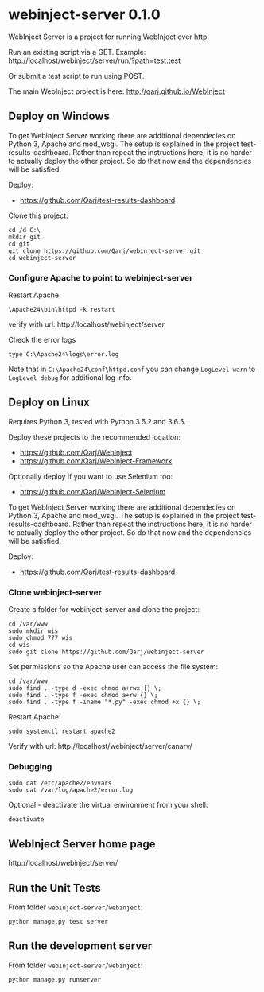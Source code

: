 # webinject-server 0.1.0

WebInject Server is a project for running WebInject over http.

Run an existing script via a GET. Example: http://localhost/webinject/server/run/?path=test.test

Or submit a test script to run using POST.

The main WebInject project is here: http://qarj.github.io/WebInject

## Deploy on Windows

To get WebInject Server working there are additional dependecies on Python 3, Apache and mod_wsgi. 
The setup is explained in the project test-results-dashboard. Rather than repeat the instructions
here, it is no harder to actually deploy the other project. So do that now and the dependencies will
be satisfied.

Deploy:
- https://github.com/Qarj/test-results-dashboard

Clone this project:
```
cd /d C:\
mkdir git
cd git
git clone https://github.com/Qarj/webinject-server.git
cd webinject-server
```

### Configure Apache to point to webinject-server

Restart Apache
```
\Apache24\bin\httpd -k restart
```

verify with url: http://localhost/webinject/server

Check the error logs
```
type C:\Apache24\logs\error.log
```

Note that in `C:\Apache24\conf\httpd.conf` you can change `LogLevel warn` to `LogLevel debug` for
additional log info.

## Deploy on Linux

Requires Python 3, tested with Python 3.5.2 and 3.6.5.

Deploy these projects to the recommended location:
- https://github.com/Qarj/WebInject
- https://github.com/Qarj/WebInject-Framework

Optionally deploy if you want to use Selenium too:
- https://github.com/Qarj/WebInject-Selenium

To get WebInject Server working there are additional dependecies on Python 3, Apache and mod_wsgi. 
The setup is explained in the project test-results-dashboard. Rather than repeat the instructions
here, it is no harder to actually deploy the other project. So do that now and the dependencies will
be satisfied.

Deploy:
- https://github.com/Qarj/test-results-dashboard

### Clone webinject-server

Create a folder for webinject-server and clone the project:
```
cd /var/www
sudo mkdir wis
sudo chmod 777 wis
cd wis
sudo git clone https://github.com/Qarj/webinject-server
```

Set permissions so the Apache user can access the file system:
```
cd /var/www
sudo find . -type d -exec chmod a+rwx {} \;
sudo find . -type f -exec chmod a+rw {} \;
sudo find . -type f -iname "*.py" -exec chmod +x {} \;
```

Restart Apache:
```
sudo systemctl restart apache2
```

Verify with url: http://localhost/webinject/server/canary/

### Debugging

```
sudo cat /etc/apache2/envvars
sudo cat /var/log/apache2/error.log
```

Optional - deactivate the virtual environment from your shell:
```
deactivate
```

## WebInject Server home page

http://localhost/webinject/server/

## Run the Unit Tests

From folder `webinject-server/webinject`:
```
python manage.py test server
```

## Run the development server

From folder `webinject-server/webinject`:
```
python manage.py runserver
```

